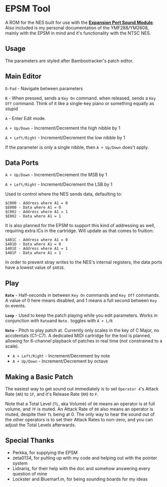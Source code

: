 # EPSM Tool 

A ROM for the NES built for use with the [**Expansion Port Sound Module**](https://github.com/Perkka2/EPSM). Also included is my personal documentation
of the YMF288/YM2608, mainly with the EPSM in mind and it's functionality with the NTSC NES. 

## Usage
The parameters are styled after Bambootracker's patch editor.  

## Main Editor

`D-Pad` - Navigate between parameters

`B` - When pressed, sends a `Key On` command. when released, sends a `Key Off` command. Think of it like a single-key piano or something equally as stupid

`A` - Enter Edit mode.

`A + Up/Down` - Increment/Decrement the high nibble by 1

`A + Left/Right` - Increment/Decrement the low nibble by 1 

If the parameter is only a single nibble, then `A + Up/Down` does't apply. 

## **Data Ports**

`A + Up/Down` - Increment/Decrement the MSB by 1

`A + Left/Right` - Increment/Decrement the LSB by 1 

Used to control where the NES sends data, defaulting to:
```
$C000 - Address where A1 = 0
$E000 - Data where A1 = 0
$C002 - Address where A1 = 1
$E002 - Data where A1 = 1
```
It is also planned for the EPSM to support this kind of addressing as well, requiring extra ICs in the cartridge. Will update as that comes to fruition:
```
$401C - Address where A1 = 0
$401D - Data where A1 = 0
$401E - Address where A1 = 1
$401F - Data where A1 = 1
```

In order to prevent stray writes to the NES's internal registers, the data ports have a lowest value of `$4018`.

## **Play**

 **`Rate`** - Half-seconds in between  `Key On` commands and `Key Off` commands. A value of 0 here means disabled, and 1 means a full second between `Key On` events.  
 
 **`Loop`** - Used to keep the patch playing while you edit parameters. Works in conjunction with `Rate`and `Note.` toggles with `A + L/R` 
 
 **`Note`** - Pitch to play patch at. Currently only scales in the key of C Major, no accidentals (C1-C7). A dedicated MIDI cartridge for the tool is planned, allowing for 6-channel playback of patches in real time (not constrained to a scale). 
 
 - `A + Left/Right` - Increment/Decrement by note
 - `A + Up/Down` - Increment/Decrement by octave

## Making a Basic Patch 

The easiest way to get sound out immediately is to set `Operator 4`'s Attack Rate (`AR`) to `1F`, and it's Release Rate (`RR`) to `F`.

Note that a Total Level (`TL`, aka Volume) of `00` means an operator is at full volume, and `7F` is muted. An Attack Rate of `00` also means an operator is muted, despite their `TL` being at 0. The only way to hear the sound out of the other operators is to set their Attack Rates to non-zero, and you can adjust the Total Levels afterwards.    
              
## Special Thanks

 - Perkka, for supplying the EPSM 
 - zeta0134, for putting up with my code and helping out with the pointer system  
 - Lidnariq, for their help with the doc and somehow answering every question of mine
 - Lockster and Bluemarf.m, for being sounding boards for my ideas 
